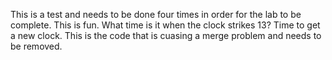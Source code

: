 This is a test and needs to be done four times in order for the lab to be complete. 
This is fun.
What time is it when the clock strikes 13? Time to get a new clock.
This is the code that is cuasing a merge problem and needs to be removed.
